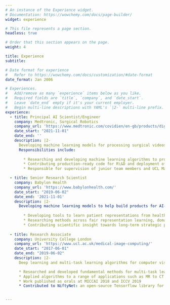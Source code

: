 ```yaml
---
# An instance of the Experience widget.
# Documentation: https://wowchemy.com/docs/page-builder/
widget: experience

# This file represents a page section.
headless: true

# Order that this section appears on the page.
weight: 4

title: Experience
subtitle:

# Date format for experience
#   Refer to https://wowchemy.com/docs/customization/#date-format
date_format: Jan 2006

# Experiences.
#   Add/remove as many `experience` items below as you like.
#   Required fields are `title`, `company`, and `date_start`.
#   Leave `date_end` empty if it's your current employer.
#   Begin multi-line descriptions with YAML's `|2-` multi-line prefix.
experience:
  - title: Principal AI Scientist/Engineer   
    company: Medtronic, Surgical Robotics
    company_url: 'https://www.medtronic.com/covidien/en-gb/products/digital-surgery.html?sfdcid=7014O000001JF3G&cid=PPC:GOOG:%2Btouch%20%2Bsurgery%20%2Bmedtronic:ras-hugo&ef_id=CjwKCAjw2K6lBhBXEiwA5RjtCURwi_Fzxqer3WneVRPlgDTSO4X3gDsuh114fh2wCoPo1ERMbvyzRxoCiesQAvD_BwE:G:s&s_kwcid=AL!18272!3!525862558723!b!!g!!%2Btouch%20%2Bsurgery%20%2Bmedtronic!12117747053!118230064924'
    date_start: "2021-11-01"
    date_end: ''
    description: |2-
      Developing machine learning models for processing surgical videos for AI-assisted surgery.
      Responsibilities include:
      
        * Researching and developing machine learning algorithms to process surgical videos
        * Contributing production-ready code for R\&D and deployment of models for production
        * Responsible for supervision of junior team members and UCL Machine Learning MSc students

  - title: Senior Research Scientist   
    company: Babylon Health
    company_url: 'https://www.babylonhealth.com/'
    date_start: "2019-06-02"
    date_end: '2021-11-01'
    description: |2-
      Developing machine learning models to help build products for AI-driven health care. Responsibilities include:
    
        * Developing tools to learn patient representations from health data for dynamic risk stratification
        * Researching methods across fair representation learning, domain generalisation and modularity in neural networks
        * Contributing scientific insight towards long-term strategic product vision
        
  - title: Research Associate
    company: University College London
    company_url: 'https://www.ucl.ac.uk/medical-image-computing/'
    date_start: "2017-06-01"
    date_end: "2019-06-02"
    description: |2-
      Deep learning and multi-task learning algorithms for computer vision and medical image computing.

      * Researched and developed fundamental methods for multi-task learning applied to computer vision and medical image computing
      * Applied algorithms to a range of applications such as MR to CT image synthesis and organ-at-risk segmentation in MR-only radiotherapy planning
      * Work published as orals at MICCAI 2018 and ICCV 2019
      * Contributed to NiftyNet: an open-source Tensorflow library for deep learning in medical image analysis


---
```

